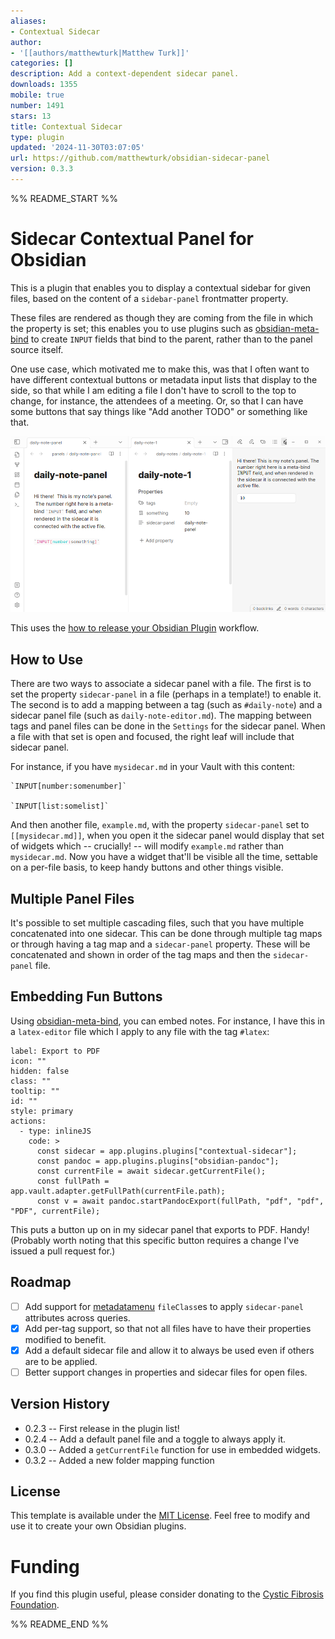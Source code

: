 ```yaml
---
aliases:
- Contextual Sidecar
author:
- '[[authors/matthewturk|Matthew Turk]]'
categories: []
description: Add a context-dependent sidecar panel.
downloads: 1355
mobile: true
number: 1491
stars: 13
title: Contextual Sidecar
type: plugin
updated: '2024-11-30T03:07:05'
url: https://github.com/matthewturk/obsidian-sidecar-panel
version: 0.3.3
---
```


%% README_START %%

# Sidecar Contextual Panel for Obsidian

This is a plugin that enables you to display a contextual sidebar for given
files, based on the content of a `sidebar-panel` frontmatter property.

These files are rendered as though they are coming from the file in which the
property is set; this enables you to use plugins such as
[obsidian-meta-bind](https://github.com/mProjectsCode/obsidian-meta-bind-plugin)
to create `INPUT` fields that bind to the parent, rather than to the panel
source itself.

One use case, which motivated me to make this, was that I often want to have
different contextual buttons or metadata input lists that display to the side,
so that while I am editing a file I don't have to scroll to the top to change,
for instance, the attendees of a meeting. Or, so that I can have some buttons
that say things like "Add another TODO" or something like that.

![A screenshot showing the sidecar panel in action.](https://raw.githubusercontent.com/matthewturk/obsidian-sidecar-panel/HEAD/sidecar-panel-example.png)

This uses the [how to release your Obsidian
Plugin](https://docs.obsidian.md/Plugins/Releasing/Release+your+plugin+with+GitHub+Actions)
workflow.

## How to Use

There are two ways to associate a sidecar panel with a file. The first is to
set the property `sidecar-panel` in a file (perhaps in a template!) to enable
it. The second is to add a mapping between a tag (such as `#daily-note`) and a
sidecar panel file (such as `daily-note-editor.md`). The mapping between tags
and panel files can be done in the `Settings` for the sidecar panel. When a
file with that set is open and focused, the right leaf will include that sidecar
panel.

For instance, if you have `mysidecar.md` in your Vault with this content:

```
`INPUT[number:somenumber]`

`INPUT[list:somelist]`
```

And then another file, `example.md`, with the property `sidecar-panel` set to
`[[mysidecar.md]]`, when you open it the sidecar panel would display that set of
widgets which -- crucially! -- will modify `example.md` rather than
`mysidecar.md`. Now you have a widget that'll be visible all the time, settable
on a per-file basis, to keep handy buttons and other things visible.

## Multiple Panel Files

It's possible to set multiple cascading files, such that you have multiple
concatenated into one sidecar. This can be done through multiple tag maps or
through having a tag map and a `sidecar-panel` property. These will be
concatenated and shown in order of the tag maps and then the `sidecar-panel`
file.

## Embedding Fun Buttons

Using
[obsidian-meta-bind](https://github.com/mProjectsCode/obsidian-meta-bind-plugin),
you can embed notes. For instance, I have this in a `latex-editor` file which I
apply to any file with the tag `#latex`:

```meta-bind-button
label: Export to PDF
icon: ""
hidden: false
class: ""
tooltip: ""
id: ""
style: primary
actions:
  - type: inlineJS
    code: >
      const sidecar = app.plugins.plugins["contextual-sidecar"];
      const pandoc = app.plugins.plugins["obsidian-pandoc"];
      const currentFile = await sidecar.getCurrentFile();
      const fullPath = app.vault.adapter.getFullPath(currentFile.path);
      const v = await pandoc.startPandocExport(fullPath, "pdf", "pdf", "PDF", currentFile);
```

This puts a button up on in my sidecar panel that exports to PDF. Handy!
(Probably worth noting that this specific button requires a change I've issued
a pull request for.)

## Roadmap

- [ ] Add support for [metadatamenu](https://github.com/mdelobelle/metadatamenu) `fileClass`es to apply `sidecar-panel` attributes across queries.
- [x] Add per-tag support, so that not all files have to have their properties modified to benefit.
- [x] Add a default sidecar file and allow it to always be used even if others are to be applied.
- [ ] Better support changes in properties and sidecar files for open files.

## Version History

- 0.2.3 -- First release in the plugin list!
- 0.2.4 -- Add a default panel file and a toggle to always apply it.
- 0.3.0 -- Added a `getCurrentFile` function for use in embedded widgets.
- 0.3.2 -- Added a new folder mapping function

## License

This template is available under the [MIT License](LICENSE). Feel free to modify
and use it to create your own Obsidian plugins.

# Funding

If you find this plugin useful, please consider donating to the [Cystic Fibrosis Foundation](https://give.cff.org/).


%% README_END %%